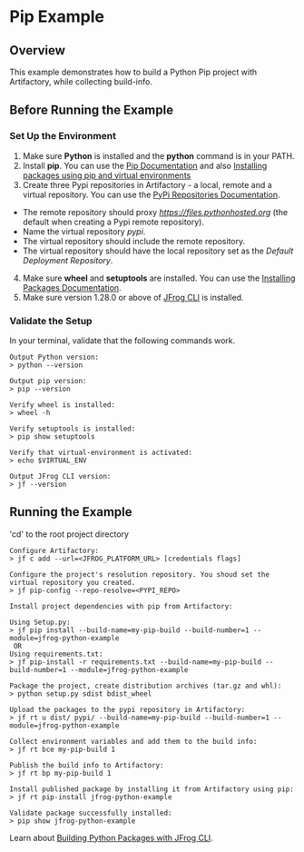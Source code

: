 # Pip Example

## Overview
This example demonstrates how to build a Python Pip project with Artifactory, while collecting build-info.

## Before Running the Example
### Set Up the Environment 
1. Make sure **Python** is installed and the **python** command is in your PATH.
2. Install **pip**. You can use the [Pip Documentation](https://pip.pypa.io/en/stable/installing/) and also [Installing packages using pip and virtual environments](https://packaging.python.org/guides/installing-using-pip-and-virtual-environments/)
3. Create three Pypi repositories in Artifactory - a local, remote and a virtual repository. You can use the [PyPi Repositories Documentation](https://www.jfrog.com/confluence/display/RTF/PyPI+Repositories).
* The remote repository should proxy *https://files.pythonhosted.org* (the default when creating a Pypi remote repository). 
* Name the virtual repository *pypi*.
* The virtual repository should include the remote repository.
* The virtual repository should have the local repository set as the *Default Deployment Repository*.
4. Make sure **wheel** and **setuptools** are installed. You can use the [Installing Packages Documentation](https://packaging.python.org/tutorials/installing-packages/).
5. Make sure version 1.28.0 or above of [JFrog CLI](https://jfrog.com/getcli/) is installed.

### Validate the Setup
In your terminal, validate that the following commands work.
```console
Output Python version:
> python --version

Output pip version:
> pip --version

Verify wheel is installed:
> wheel -h

Verify setuptools is installed:
> pip show setuptools

Verify that virtual-environment is activated:
> echo $VIRTUAL_ENV

Output JFrog CLI version:
> jf --version
```

## Running the Example
'cd' to the root project directory

```console
Configure Artifactory:
> jf c add --url=<JFROG_PLATFORM_URL> [credentials flags]

Configure the project's resolution repository. You shoud set the virtual repository you created.
> jf pip-config --repo-resolve=<PYPI_REPO>

Install project dependencies with pip from Artifactory:

Using Setup.py:
> jf pip install --build-name=my-pip-build --build-number=1 --module=jfrog-python-example
 OR
Using requirements.txt:
> jf pip-install -r requirements.txt --build-name=my-pip-build --build-number=1 --module=jfrog-python-example

Package the project, create distribution archives (tar.gz and whl):
> python setup.py sdist bdist_wheel

Upload the packages to the pypi repository in Artifactory:
> jf rt u dist/ pypi/ --build-name=my-pip-build --build-number=1 --module=jfrog-python-example

Collect environment variables and add them to the build info:
> jf rt bce my-pip-build 1

Publish the build info to Artifactory:
> jf rt bp my-pip-build 1

Install published package by installing it from Artifactory using pip:
> jf rt pip-install jfrog-python-example

Validate package successfully installed:
> pip show jfrog-python-example
```

Learn about [Building Python Packages with JFrog CLI](https://www.jfrog.com/confluence/display/CLI/CLI+for+JFrog+Artifactory#CLIforJFrogArtifactory-BuildingPythonPackages).
